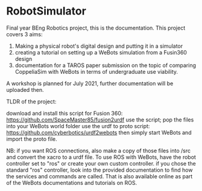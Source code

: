 # RobotSimulator
Final year BEng Robotics project, this is the documentation.
This project covers 3 aims:

1) Making a physical robot's digital design and putting it in a simulator
2) creating a tutorial on setting up a WeBots simulation from a Fusin360 design
3) documentation for a TAROS paper submission on the topic of comparing CoppeliaSim with WeBots in terms of undergraduate use viability.


A workshop is planned for July 2021, further documentation will be uploaded then.


TLDR of the project:

download and install this script for Fusion 360: https://github.com/SpaceMaster85/fusion2urdf
use the script; pop the files into your WeBots world folder
use the urdf to proto script: https://github.com/cyberbotics/urdf2webots
then simply start WeBots and import the proto file.

NB: if you want ROS connections, also make a copy of those files into /src and convert the xacro to a urdf file.
To use ROS with WeBots, have the robot controller set to "ros" or create your own custom controller. if you chose the standard "ros" controller, look into the provided documentation to find how the services and commands are called. That is also available online as part of the WeBots documentations and tutorials on ROS.
